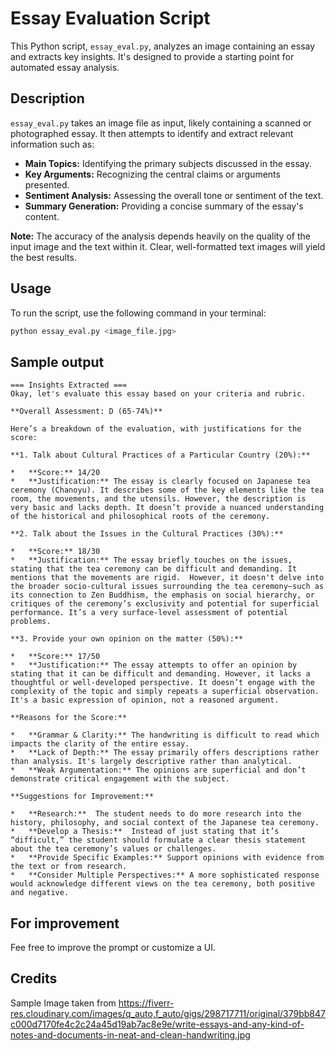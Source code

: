 # Essay Evaluation Script

This Python script, `essay_eval.py`, analyzes an image containing an essay and extracts key insights.  It's designed to provide a starting point for automated essay analysis.

## Description

`essay_eval.py` takes an image file as input, likely containing a scanned or photographed essay. It then attempts to identify and extract relevant information such as:

*   **Main Topics:** Identifying the primary subjects discussed in the essay.
*   **Key Arguments:** Recognizing the central claims or arguments presented.
*   **Sentiment Analysis:** Assessing the overall tone or sentiment of the text.
*   **Summary Generation:** Providing a concise summary of the essay's content.

**Note:** The accuracy of the analysis depends heavily on the quality of the input image and the text within it.  Clear, well-formatted text images will yield the best results.

## Usage

To run the script, use the following command in your terminal:

```bash
python essay_eval.py <image_file.jpg>
```

## Sample output
```
=== Insights Extracted ===
Okay, let's evaluate this essay based on your criteria and rubric.

**Overall Assessment: D (65-74%)**

Here’s a breakdown of the evaluation, with justifications for the score:

**1. Talk about Cultural Practices of a Particular Country (20%):**

*   **Score:** 14/20
*   **Justification:** The essay is clearly focused on Japanese tea ceremony (Chanoyu). It describes some of the key elements like the tea room, the movements, and the utensils. However, the description is very basic and lacks depth. It doesn’t provide a nuanced understanding of the historical and philosophical roots of the ceremony.

**2. Talk about the Issues in the Cultural Practices (30%):**

*   **Score:** 18/30
*   **Justification:** The essay briefly touches on the issues, stating that the tea ceremony can be difficult and demanding. It mentions that the movements are rigid.  However, it doesn't delve into the broader socio-cultural issues surrounding the tea ceremony—such as its connection to Zen Buddhism, the emphasis on social hierarchy, or critiques of the ceremony’s exclusivity and potential for superficial performance. It’s a very surface-level assessment of potential problems.

**3. Provide your own opinion on the matter (50%):**

*   **Score:** 17/50
*   **Justification:** The essay attempts to offer an opinion by stating that it can be difficult and demanding. However, it lacks a thoughtful or well-developed perspective. It doesn’t engage with the complexity of the topic and simply repeats a superficial observation. It's a basic expression of opinion, not a reasoned argument.

**Reasons for the Score:**

*   **Grammar & Clarity:** The handwriting is difficult to read which impacts the clarity of the entire essay.
*   **Lack of Depth:** The essay primarily offers descriptions rather than analysis. It's largely descriptive rather than analytical.
*   **Weak Argumentation:** The opinions are superficial and don’t demonstrate critical engagement with the subject.

**Suggestions for Improvement:**

*   **Research:**  The student needs to do more research into the history, philosophy, and social context of the Japanese tea ceremony.
*   **Develop a Thesis:**  Instead of just stating that it’s “difficult,” the student should formulate a clear thesis statement about the tea ceremony’s values or challenges.
*   **Provide Specific Examples:** Support opinions with evidence from the text or from research.
*   **Consider Multiple Perspectives:** A more sophisticated response would acknowledge different views on the tea ceremony, both positive and negative.
```

## For improvement
Fee free to improve the prompt or customize a UI.

## Credits
Sample Image taken from https://fiverr-res.cloudinary.com/images/q_auto,f_auto/gigs/298717711/original/379bb847c000d7170fe4c2c24a45d19ab7ac8e9e/write-essays-and-any-kind-of-notes-and-documents-in-neat-and-clean-handwriting.jpg

